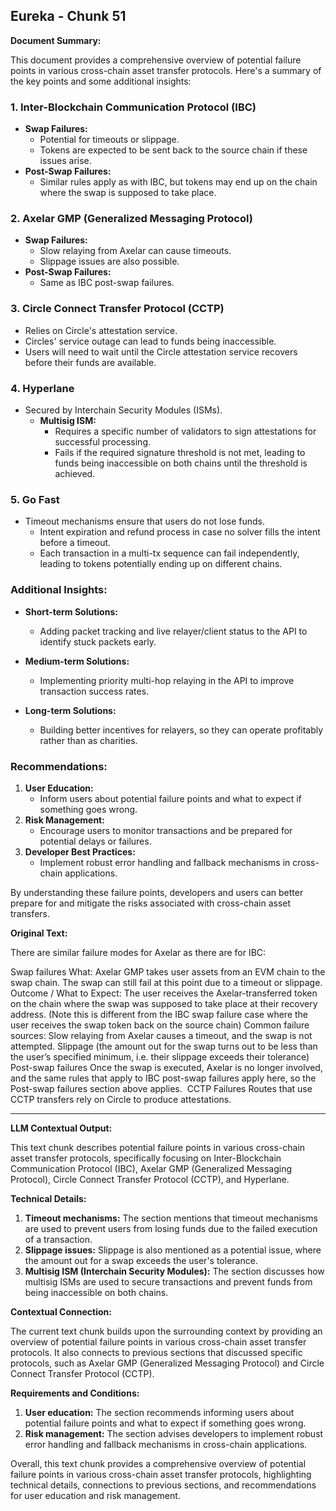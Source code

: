 ## Eureka - Chunk 51

**Document Summary:**

This document provides a comprehensive overview of potential failure points in various cross-chain asset transfer protocols. Here's a summary of the key points and some additional insights:

### 1. **Inter-Blockchain Communication Protocol (IBC)**
   - **Swap Failures:**
     - Potential for timeouts or slippage.
     - Tokens are expected to be sent back to the source chain if these issues arise.
   - **Post-Swap Failures:**
     - Similar rules apply as with IBC, but tokens may end up on the chain where the swap is supposed to take place.

### 2. **Axelar GMP (Generalized Messaging Protocol)**
   - **Swap Failures:**
     - Slow relaying from Axelar can cause timeouts.
     - Slippage issues are also possible.
   - **Post-Swap Failures:**
     - Same as IBC post-swap failures.

### 3. **Circle Connect Transfer Protocol (CCTP)**
   - Relies on Circle's attestation service.
   - Circles' service outage can lead to funds being inaccessible.
   - Users will need to wait until the Circle attestation service recovers before their funds are available.

### 4. **Hyperlane**
   - Secured by Interchain Security Modules (ISMs).
     - **Multisig ISM:**
       - Requires a specific number of validators to sign attestations for successful processing.
       - Fails if the required signature threshold is not met, leading to funds being inaccessible on both chains until the threshold is achieved.

### 5. **Go Fast**
   - Timeout mechanisms ensure that users do not lose funds.
     - Intent expiration and refund process in case no solver fills the intent before a timeout.
     - Each transaction in a multi-tx sequence can fail independently, leading to tokens potentially ending up on different chains.

### Additional Insights:
- **Short-term Solutions:**
  - Adding packet tracking and live relayer/client status to the API to identify stuck packets early.
  
- **Medium-term Solutions:**
  - Implementing priority multi-hop relaying in the API to improve transaction success rates.

- **Long-term Solutions:**
  - Building better incentives for relayers, so they can operate profitably rather than as charities.

### Recommendations:
1. **User Education:** 
   - Inform users about potential failure points and what to expect if something goes wrong.
2. **Risk Management:**
   - Encourage users to monitor transactions and be prepared for potential delays or failures.
3. **Developer Best Practices:**
   - Implement robust error handling and fallback mechanisms in cross-chain applications.

By understanding these failure points, developers and users can better prepare for and mitigate the risks associated with cross-chain asset transfers.

**Original Text:**

There are similar failure modes for Axelar as there are for IBC:

Swap failures
What: Axelar GMP takes user assets from an EVM chain to the swap chain. The swap can still fail at this point due to a timeout or slippage. Outcome / What to Expect: The user receives the Axelar-transferred token on the chain where the swap was supposed to take place at their recovery address. (Note this is different from the IBC swap failure case where the user receives the swap token back on the source chain)
Common failure sources:
Slow relaying from Axelar causes a timeout, and the swap is not attempted. Slippage (the amount out for the swap turns out to be less than the user’s specified minimum, i.e. their slippage exceeds their tolerance)
Post-swap failures
Once the swap is executed, Axelar is no longer involved, and the same rules that apply to IBC post-swap failures apply here, so the Post-swap failures section above applies. ​
CCTP Failures
Routes that use CCTP transfers rely on Circle to produce attestations.

---

**LLM Contextual Output:**

This text chunk describes potential failure points in various cross-chain asset transfer protocols, specifically focusing on Inter-Blockchain Communication Protocol (IBC), Axelar GMP (Generalized Messaging Protocol), Circle Connect Transfer Protocol (CCTP), and Hyperlane.

**Technical Details:**

1. **Timeout mechanisms:** The section mentions that timeout mechanisms are used to prevent users from losing funds due to the failed execution of a transaction.
2. **Slippage issues:** Slippage is also mentioned as a potential issue, where the amount out for a swap exceeds the user's tolerance.
3. **Multisig ISM (Interchain Security Modules):** The section discusses how multisig ISMs are used to secure transactions and prevent funds from being inaccessible on both chains.

**Contextual Connection:**

The current text chunk builds upon the surrounding context by providing an overview of potential failure points in various cross-chain asset transfer protocols. It also connects to previous sections that discussed specific protocols, such as Axelar GMP (Generalized Messaging Protocol) and Circle Connect Transfer Protocol (CCTP).

**Requirements and Conditions:**

1. **User education:** The section recommends informing users about potential failure points and what to expect if something goes wrong.
2. **Risk management:** The section advises developers to implement robust error handling and fallback mechanisms in cross-chain applications.

Overall, this text chunk provides a comprehensive overview of potential failure points in various cross-chain asset transfer protocols, highlighting technical details, connections to previous sections, and recommendations for user education and risk management.
